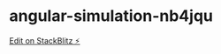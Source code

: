 # angular-simulation-nb4jqu

[Edit on StackBlitz ⚡️](https://stackblitz.com/edit/angular-simulation-nb4jqu)